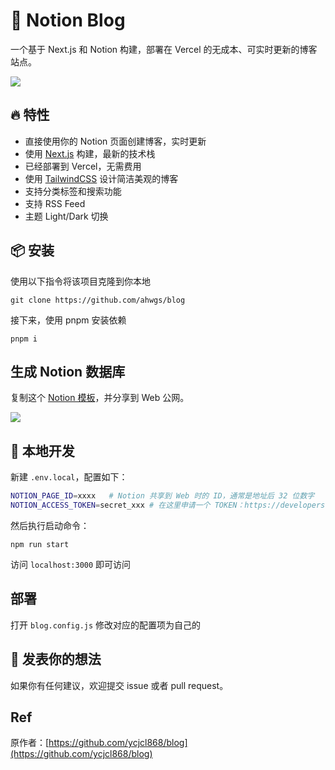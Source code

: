 # 📝 Notion Blog

一个基于 Next.js 和 Notion 构建，部署在 Vercel 的无成本、可实时更新的博客站点。

![](https://user-images.githubusercontent.com/13595509/221388253-a719a869-c4b9-4387-a513-101caa35df27.png)

## 🔥 特性

- 直接使用你的 Notion 页面创建博客，实时更新
- 使用 [Next.js](https://nextjs.org/) 构建，最新的技术栈
- 已经部署到 Vercel，无需费用
- 使用 [TailwindCSS](https://tailwindcss.com/) 设计简洁美观的博客
- 支持分类标签和搜索功能
- 支持 RSS Feed
- 主题 Light/Dark 切换

## 📦 安装

使用以下指令将该项目克隆到你本地

```
git clone https://github.com/ahwgs/blog
```

接下来，使用 pnpm 安装依赖

```
pnpm i
```

## 生成 Notion 数据库

复制这个 [Notion 模板](https://ahwgs.notion.site/b7e25fb9b29a48269e92e36f65a3ffbb)，并分享到 Web 公网。

![](https://user-images.githubusercontent.com/13595509/221388324-00c684dc-2eb8-4748-bd8e-91c8cf7320be.png)

## 🔨 本地开发

新建 `.env.local`，配置如下：

```bash
NOTION_PAGE_ID=xxxx   # Notion 共享到 Web 时的 ID，通常是地址后 32 位数字
NOTION_ACCESS_TOKEN=secret_xxx # 在这里申请一个 TOKEN：https://developers.notion.com/docs/create-a-notion-integration
```

然后执行启动命令：

```
npm run start
```

访问 `localhost:3000` 即可访问

## 部署

打开 `blog.config.js` 修改对应的配置项为自己的

## 📝 发表你的想法

如果你有任何建议，欢迎提交 issue 或者 pull request。

## Ref

原作者：[https://github.com/ycjcl868/blog](https://github.com/ycjcl868/blog)
